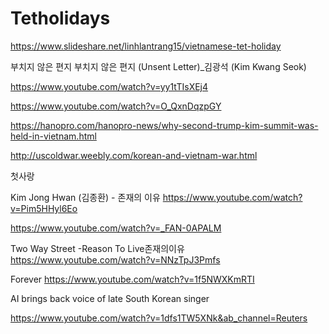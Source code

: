 # Tetholidays

https://www.slideshare.net/linhlantrang15/vietnamese-tet-holiday

부치지 않은 편지
부치지 않은 편지 (Unsent Letter)_김광석 (Kim Kwang Seok)

https://www.youtube.com/watch?v=yy1tTIsXEj4

https://www.youtube.com/watch?v=O_QxnDqzpGY

https://hanopro.com/hanopro-news/why-second-trump-kim-summit-was-held-in-vietnam.html

http://uscoldwar.weebly.com/korean-and-vietnam-war.html

첫사랑

Kim Jong Hwan (김종환) - 존재의 이유
https://www.youtube.com/watch?v=Pim5HHyl6Eo

https://www.youtube.com/watch?v=_FAN-0APALM

Two Way Street -Reason To Live존재의이유
https://www.youtube.com/watch?v=NNzTpJ3Pmfs

Forever
https://www.youtube.com/watch?v=1f5NWXKmRTI

AI brings back voice of late South Korean singer

https://www.youtube.com/watch?v=1dfs1TW5XNk&ab_channel=Reuters
